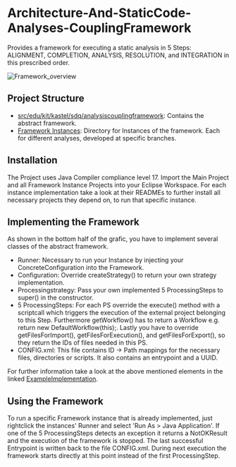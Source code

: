# Architecture-And-StaticCode-Analyses-CouplingFramework

Provides a framework for executing a static analysis in 5 Steps: ALIGNMENT, COMPLETION, ANALYSIS, RESOLUTION, and INTEGRATION in this prescribed order.

![Framework_overview](https://github.com/KASTEL-CSSDA/Architecture-And-StaticCode-Analyses-CouplingFramework/assets/77493291/1e098b66-ce96-4076-8b77-bcc1f9517267)

## Project Structure

- [src/edu/kit/kastel/sdq/analysiscouplingframework](https://github.com/KASTEL-CSSDA/Architecture-And-StaticCode-Analyses-CouplingFramework/tree/main/src/edu/kit/kastel/sdq/analysiscouplingframework): Contains the abstract framework.
- [Framework Instances](https://github.com/KASTEL-CSSDA/Architecture-And-StaticCode-Analyses-CouplingFramework/tree/main/Framework%20Instances): Directory for Instances of the framework. Each for different analyses, developed at specific branches.

## Installation

The Project uses Java Compiler compliance level 17.
Import the Main Project and all Framework Instance Projects into your Eclipse Workspace.
For each instance implementation take a look at their READMEs to further install all necessary projects they depend on, to run that specific instance.

## Implementing the Framework

As shown in the bottom half of the grafic, you have to implement several classes of the abstract framework.

- Runner: Necessary to run your Instance by injecting your ConcreteConfiguration into the Framework.
- Configuration: Override createStrategy() to return your own strategy implementation.
- Processingstrategy: Pass your own implemented 5 ProcessingSteps to super() in the constructor.
- 5 ProcessingSteps: For each PS override the execute() method with a scriptcall which triggers the execution of the external project belonging to this Step. Furthermore getWorkflow() has to return a Workflow e.g. return new DefaultWorkflow(this);. Lastly you have to override getFilesForImport(), getFilesForExecution(), and getFilesForExport(), so they return the IDs of files needed in this PS.
- CONFIG.xml: This file contains ID → Path mappings for the necessary files, directories or scripts. It also contains an entrypoint and a UUID.

For further information take a look at the above mentioned elements in the linked [ExampleImplementation](https://github.com/KASTEL-CSSDA/Architecture-And-StaticCode-Analyses-CouplingFramework/tree/solidityexample/Framework%20Instances/SolidityExample/src/edu/kit/kastel/sdq/analysiscouplingframework/solidityexample).

## Using the Framework

To run a specific Framework instance that is already implemented, just rightclick the instances' Runner and select 'Run As > Java Application'.
If one of the 5 ProcessingSteps detects an exception it returns a NotOKResult and the execution of the framework is stopped. The last successful Entrypoint is written back to the file CONFIG.xml. During next execution the framework starts directly at this point instead of the first ProcessingStep.
